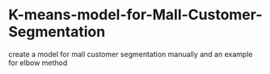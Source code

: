 # K-means-model-for-Mall-Customer-Segmentation

create a model for mall customer segmentation manually and an example for elbow method
